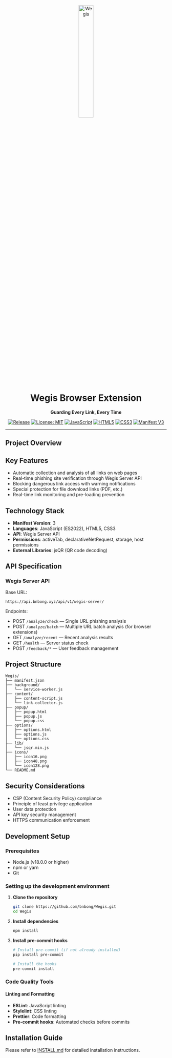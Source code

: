 <p align="center">
    <img align="top" width="30%" src="/icons/qshing_extension_icon.jpeg" alt="Wegis"/>
</p>

<div align="center">

# Wegis Browser Extension

**Guarding Every Link, Every Time**

[![Release](https://img.shields.io/github/v/release/bnbong/Wegis?display_name=tag)](https://github.com/bnbong/Wegis/releases)
[![License: MIT](https://img.shields.io/badge/License-MIT-green.svg)](https://github.com/bnbong/Wegis/blob/main/LICENSE)
[![JavaScript](https://img.shields.io/badge/JavaScript-ES2022-F7DF1E?logo=javascript&logoColor=black)](#)
[![HTML5](https://img.shields.io/badge/HTML5-E34F26?logo=html5&logoColor=white)](#)
[![CSS3](https://img.shields.io/badge/CSS3-1572B6?logo=css3&logoColor=white)](#)
[![Manifest V3](https://img.shields.io/badge/Manifest-V3-blue)](#)

</div>

---

## Project Overview

## Key Features

- Automatic collection and analysis of all links on web pages
- Real-time phishing site verification through Wegis Server API
- Blocking dangerous link access with warning notifications
- Special protection for file download links (PDF, etc.)
- Real-time link monitoring and pre-loading prevention

## Technology Stack

- **Manifest Version**: 3
- **Languages**: JavaScript (ES2022), HTML5, CSS3
- **API**: Wegis Server API
- **Permissions**: activeTab, declarativeNetRequest, storage, host permissions
- **External Libraries**: jsQR (QR code decoding)

## API Specification

### Wegis Server API

Base URL:

```
https://api.bnbong.xyz/api/v1/wegis-server/
```

Endpoints:

- POST `/analyze/check` — Single URL phishing analysis
- POST `/analyze/batch` — Multiple URL batch analysis (for browser extensions)
- GET `/analyze/recent` — Recent analysis results
- GET `/health` — Server status check
- POST `/feedback/*` — User feedback management

## Project Structure

```
Wegis/
├── manifest.json
├── background/
│   └── service-worker.js
├── content/
│   ├── content-script.js
│   └── link-collector.js
├── popup/
│   ├── popup.html
│   ├── popup.js
│   └── popup.css
├── options/
│   ├── options.html
│   ├── options.js
│   └── options.css
├── lib/
│   └── jsqr.min.js
├── icons/
│   ├── icon16.png
│   ├── icon48.png
│   └── icon128.png
└── README.md
```

## Security Considerations

- CSP (Content Security Policy) compliance
- Principle of least privilege application
- User data protection
- API key security management
- HTTPS communication enforcement

## Development Setup

### Prerequisites

- Node.js (v18.0.0 or higher)
- npm or yarn
- Git

### Setting up the development environment

1. **Clone the repository**

   ```bash
   git clone https://github.com/bnbong/Wegis.git
   cd Wegis
   ```

2. **Install dependencies**

   ```bash
   npm install
   ```

3. **Install pre-commit hooks**

   ```bash
   # Install pre-commit (if not already installed)
   pip install pre-commit

   # Install the hooks
   pre-commit install
   ```

### Code Quality Tools

#### Linting and Formatting

- **ESLint**: JavaScript linting
- **Stylelint**: CSS linting
- **Prettier**: Code formatting
- **Pre-commit hooks**: Automated checks before commits

## Installation Guide

Please refer to [INSTALL.md](INSTALL.md) for detailed installation instructions.
